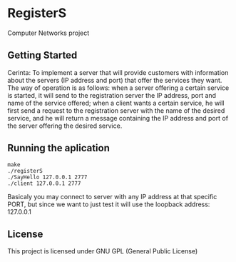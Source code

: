 # RegisterS

Computer Networks project

## Getting Started

Cerinta: 
To implement a server that will provide customers with information about the servers (IP address and port) that offer the services they want.
The way of operation is as follows: when a server offering a certain service is started, it will send to the registration server the IP address, port and name of the service offered;
 when a client wants a certain service, he will first send a request to the registration server with the name of the desired service, and he will return a message containing the IP address and port of the server offering the desired service.

## Running the aplication

    make
    ./registerS
    ./SayHello 127.0.0.1 2777
    ./client 127.0.0.1 2777

Basicaly you may connect to server with any IP address at that specific PORT, but since we want to just test it will use the loopback address: 127.0.0.1

## License

This project is licensed under GNU 
GPL (General Public License)
